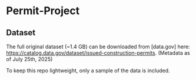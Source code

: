 # Permit-Project
## Dataset

The full original dataset (~1.4 GB) can be downloaded from [data.gov] here: https://catalog.data.gov/dataset/issued-construction-permits. (Metadata as of July 25th, 2025)

To keep this repo lightweight, only a sample of the data is included.
